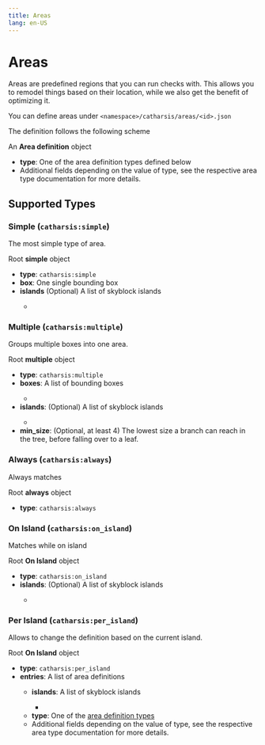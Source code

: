 ```yaml
---
title: Areas
lang: en-US
---
```


# Areas

Areas are predefined regions that you can run checks with.
This allows you to remodel things based on their location, while we also get the benefit of optimizing it.

You can define areas under `<namespace>/catharsis/areas/<id>.json`

The definition follows the following scheme

<TreeView>
<span><TypeIcon type="object"/> An <b>Area definition</b> object</span>

- <TypeIcon type="string"/> **type**: One of the area definition types defined below
- <TypeIcon/> Additional fields depending on the value of type, see the respective area type documentation for more details.

</TreeView>

## Supported Types

### Simple (`catharsis:simple`)
 The most simple type of area.

<TreeView>
<span><TypeIcon type="object"/> Root <b>simple</b> object</span>

- <TypeIcon type="string"/> **type**: `catharsis:simple`
- <BoundingBox custom_title><TypeIcon/> <b>box</b>: One single bounding box</BoundingBox>
- <TypeIcon type="array"/> <b>islands</b> (Optional) A list of skyblock islands
    - <Island/>

</TreeView>

### Multiple (`catharsis:multiple`)
Groups multiple boxes into one area.

<TreeView>
<span><TypeIcon type="object"/> Root <b>multiple</b> object</span>

- <TypeIcon type="string"/> **type**: `catharsis:multiple`
- <TypeIcon type="array"/> <b>boxes</b>: A list of bounding boxes
    - <BoundingBox/>
- <TypeIcon type="array"/> <b>islands</b>: (Optional) A list of skyblock islands
    - <Island/>
- <TypeIcon type="int"/> **min_size**: (Optional, at least 4) The lowest size a branch can reach in the tree, before falling over to a leaf.

</TreeView>

### Always (`catharsis:always`)
Always matches

<TreeView>
<span><TypeIcon type="object"/> Root <b>always</b> object</span>

- <TypeIcon type="string"/> **type**: `catharsis:always`

</TreeView>

### On Island (`catharsis:on_island`)
Matches while on island

<TreeView>
<span><TypeIcon type="object"/> Root <b>On Island</b> object</span>

- <TypeIcon type="string"/> **type**: `catharsis:on_island`
- <TypeIcon type="array"/> **islands**: (Optional) A list of skyblock islands
    - <Island/>

</TreeView>

### Per Island (`catharsis:per_island`)
Allows to change the definition based on the current island.

<TreeView>
<span><TypeIcon type="object"/> Root <b>On Island</b> object</span>

- <TypeIcon type="string"/> **type**: `catharsis:per_island`
- <TypeIcon type="object"/> **entries**: A list of area definitions
    - <TypeIcon type="array"/> **islands**: A list of skyblock islands
        - <Island/>
    - <TypeIcon type="string"/> **type**: One of the [area definition types](#supported-types)
    - <TypeIcon/> Additional fields depending on the value of type, see the respective area type documentation for more details.

</TreeView>

